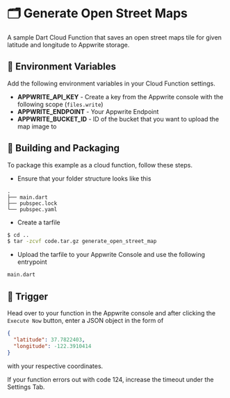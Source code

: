 # 🗂 Generate Open Street Maps
A sample Dart Cloud Function that saves an open street maps tile for given latitude and longitude to Appwrite storage.

## 📝 Environment Variables
Add the following environment variables in your Cloud Function settings.

* **APPWRITE_API_KEY** - Create a key from the Appwrite console with the following scope (`files.write`)
* **APPWRITE_ENDPOINT** - Your Appwrite Endpoint
* **APPWRITE_BUCKET_ID** - ID of the bucket that you want to upload the map image to

## 🚀 Building and Packaging

To package this example as a cloud function, follow these steps.

* Ensure that your folder structure looks like this 
```
.
├── main.dart
├── pubspec.lock
└── pubspec.yaml
```

* Create a tarfile

```bash
$ cd ..
$ tar -zcvf code.tar.gz generate_open_street_map
```

* Upload the tarfile to your Appwrite Console and use the following entrypoint

```bash
main.dart
```

## 🎯 Trigger

Head over to your function in the Appwrite console and after clicking the `Execute Now` button, enter a JSON object in the form of
```json
{
  "latitude": 37.7822403,
  "longitude": -122.3910414
}
```
with your respective coordinates.

If your function errors out with code 124, increase the timeout under the Settings Tab.